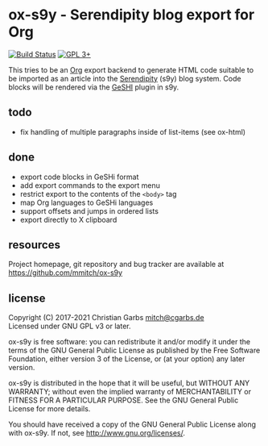 ox-s9y - Serendipity blog export for Org
========================================

[![Build Status](https://img.shields.io/circleci/build/gh/mmitch/ox-s9y?label=build)](https://circleci.com/gh/mmitch/ox-s9y)
[![GPL 3+](https://img.shields.io/badge/license-GPL%203%2B-blue.svg)](https://www.gnu.org/licenses/gpl-3.0-standalone.html)


This tries to be an [Org](https://orgmode.org) export backend to generate
HTML code suitable to be imported as an article into the
[Serendipity](https://docs.s9y.org) (s9y) blog system.  Code blocks
will be rendered via the [GeSHI](https://github.com/GeSHi/geshi-1.0) plugin
in s9y.

todo
----

- fix handling of multiple paragraphs inside of list-items (see ox-html)

done
----

- export code blocks in GeSHi format
- add export commands to the export menu
- restrict export to the contents of the `<body>` tag
- map Org languages to GeSHi languages
- support offsets and jumps in ordered lists
- export directly to X clipboard

resources
---------

Project homepage, git repository and bug tracker are available at
https://github.com/mmitch/ox-s9y

license
-------

Copyright (C) 2017-2021  Christian Garbs <mitch@cgarbs.de>  
Licensed under GNU GPL v3 or later.

ox-s9y is free software: you can redistribute it and/or modify
it under the terms of the GNU General Public License as published by
the Free Software Foundation, either version 3 of the License, or
(at your option) any later version.

ox-s9y is distributed in the hope that it will be useful,
but WITHOUT ANY WARRANTY; without even the implied warranty of
MERCHANTABILITY or FITNESS FOR A PARTICULAR PURPOSE.  See the
GNU General Public License for more details.

You should have received a copy of the GNU General Public License
along with ox-s9y.  If not, see <http://www.gnu.org/licenses/>.
